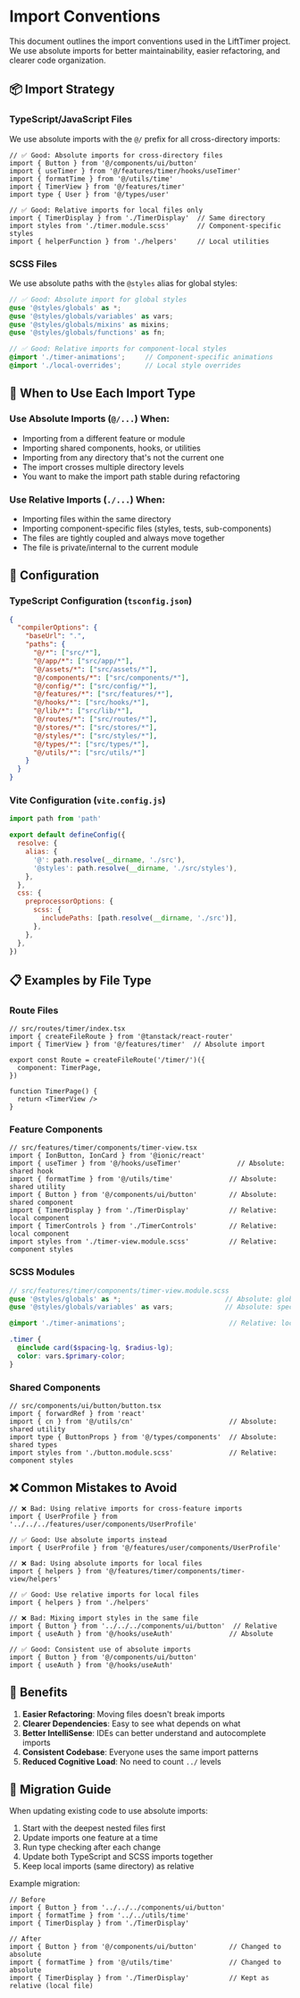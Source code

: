 # Import Conventions

This document outlines the import conventions used in the LiftTimer project. We use absolute imports for better maintainability, easier refactoring, and clearer code organization.

## 📦 Import Strategy

### TypeScript/JavaScript Files

We use absolute imports with the `@/` prefix for all cross-directory imports:

```tsx
// ✅ Good: Absolute imports for cross-directory files
import { Button } from '@/components/ui/button'
import { useTimer } from '@/features/timer/hooks/useTimer'
import { formatTime } from '@/utils/time'
import { TimerView } from '@/features/timer'
import type { User } from '@/types/user'

// ✅ Good: Relative imports for local files only
import { TimerDisplay } from './TimerDisplay'  // Same directory
import styles from './timer.module.scss'       // Component-specific styles
import { helperFunction } from './helpers'     // Local utilities
```

### SCSS Files

We use absolute paths with the `@styles` alias for global styles:

```scss
// ✅ Good: Absolute import for global styles
@use '@styles/globals' as *;
@use '@styles/globals/variables' as vars;
@use '@styles/globals/mixins' as mixins;
@use '@styles/globals/functions' as fn;

// ✅ Good: Relative imports for component-local styles
@import './timer-animations';     // Component-specific animations
@import './local-overrides';      // Local style overrides
```

## 🎯 When to Use Each Import Type

### Use Absolute Imports (`@/...`) When:
- Importing from a different feature or module
- Importing shared components, hooks, or utilities
- Importing from any directory that's not the current one
- The import crosses multiple directory levels
- You want to make the import path stable during refactoring

### Use Relative Imports (`./...`) When:
- Importing files within the same directory
- Importing component-specific files (styles, tests, sub-components)
- The files are tightly coupled and always move together
- The file is private/internal to the current module

## 🔧 Configuration

### TypeScript Configuration (`tsconfig.json`)

```json
{
  "compilerOptions": {
    "baseUrl": ".",
    "paths": {
      "@/*": ["src/*"],
      "@/app/*": ["src/app/*"],
      "@/assets/*": ["src/assets/*"],
      "@/components/*": ["src/components/*"],
      "@/config/*": ["src/config/*"],
      "@/features/*": ["src/features/*"],
      "@/hooks/*": ["src/hooks/*"],
      "@/lib/*": ["src/lib/*"],
      "@/routes/*": ["src/routes/*"],
      "@/stores/*": ["src/stores/*"],
      "@/styles/*": ["src/styles/*"],
      "@/types/*": ["src/types/*"],
      "@/utils/*": ["src/utils/*"]
    }
  }
}
```

### Vite Configuration (`vite.config.js`)

```javascript
import path from 'path'

export default defineConfig({
  resolve: {
    alias: {
      '@': path.resolve(__dirname, './src'),
      '@styles': path.resolve(__dirname, './src/styles'),
    },
  },
  css: {
    preprocessorOptions: {
      scss: {
        includePaths: [path.resolve(__dirname, './src')],
      },
    },
  },
})
```

## 📋 Examples by File Type

### Route Files
```tsx
// src/routes/timer/index.tsx
import { createFileRoute } from '@tanstack/react-router'
import { TimerView } from '@/features/timer'  // Absolute import

export const Route = createFileRoute('/timer/')({
  component: TimerPage,
})

function TimerPage() {
  return <TimerView />
}
```

### Feature Components
```tsx
// src/features/timer/components/timer-view.tsx
import { IonButton, IonCard } from '@ionic/react'
import { useTimer } from '@/hooks/useTimer'              // Absolute: shared hook
import { formatTime } from '@/utils/time'              // Absolute: shared utility
import { Button } from '@/components/ui/button'        // Absolute: shared component
import { TimerDisplay } from './TimerDisplay'          // Relative: local component
import { TimerControls } from './TimerControls'        // Relative: local component
import styles from './timer-view.module.scss'          // Relative: component styles
```

### SCSS Modules
```scss
// src/features/timer/components/timer-view.module.scss
@use '@styles/globals' as *;                          // Absolute: global styles
@use '@styles/globals/variables' as vars;             // Absolute: specific variables

@import './timer-animations';                          // Relative: local animations

.timer {
  @include card($spacing-lg, $radius-lg);
  color: vars.$primary-color;
}
```

### Shared Components
```tsx
// src/components/ui/button/button.tsx
import { forwardRef } from 'react'
import { cn } from '@/utils/cn'                        // Absolute: shared utility
import type { ButtonProps } from '@/types/components'  // Absolute: shared types
import styles from './button.module.scss'              // Relative: component styles
```

## ❌ Common Mistakes to Avoid

```tsx
// ❌ Bad: Using relative imports for cross-feature imports
import { UserProfile } from '../../../features/user/components/UserProfile'

// ✅ Good: Use absolute imports instead
import { UserProfile } from '@/features/user/components/UserProfile'

// ❌ Bad: Using absolute imports for local files
import { helpers } from '@/features/timer/components/timer-view/helpers'

// ✅ Good: Use relative imports for local files
import { helpers } from './helpers'

// ❌ Bad: Mixing import styles in the same file
import { Button } from '../../../components/ui/button'  // Relative
import { useAuth } from '@/hooks/useAuth'              // Absolute

// ✅ Good: Consistent use of absolute imports
import { Button } from '@/components/ui/button'
import { useAuth } from '@/hooks/useAuth'
```

## 🚀 Benefits

1. **Easier Refactoring**: Moving files doesn't break imports
2. **Clearer Dependencies**: Easy to see what depends on what
3. **Better IntelliSense**: IDEs can better understand and autocomplete imports
4. **Consistent Codebase**: Everyone uses the same import patterns
5. **Reduced Cognitive Load**: No need to count `../` levels

## 🔄 Migration Guide

When updating existing code to use absolute imports:

1. Start with the deepest nested files first
2. Update imports one feature at a time
3. Run type checking after each change
4. Update both TypeScript and SCSS imports together
5. Keep local imports (same directory) as relative

Example migration:
```tsx
// Before
import { Button } from '../../../components/ui/button'
import { formatTime } from '../../utils/time'
import { TimerDisplay } from './TimerDisplay'

// After
import { Button } from '@/components/ui/button'        // Changed to absolute
import { formatTime } from '@/utils/time'              // Changed to absolute
import { TimerDisplay } from './TimerDisplay'          // Kept as relative (local file)
```